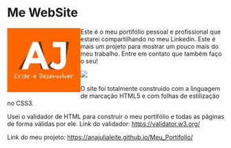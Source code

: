 # Me WebSite

<img src="imagens/Logo.jpg" alt="Logo" align="left" width="170">

Este é o meu portifólio pessoal e profissional que estarei compartilhando no meu Linkedin. Este é mais um projeto para mostrar um pouco mais do meu trabalho. Entre em contato que também faço o seu!

<a href="https://wa.me/+55061996773513" target="_blank"><img src="https://img.shields.io/badge/WhatsApp-25D366?style=for-the-badge&logo=whatsapp&logoColor=white" target="_blank"></a>

O site foi totalmente construído com a linguagem de marcação HTML5 e com folhas de estilização no CSS3.
 
Usei o validador de HTML para construir o meu portifólio e todas as páginas de forma válidas por ele.
Link do validador: https://validator.w3.org/

 Link do meu projeto:  https://anajulialeite.github.io/Meu_Portifolio/
